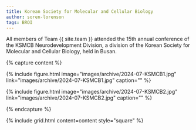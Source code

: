 ```yaml
---
title: Korean Society for Molecular and Cellular Biology
author: soren-lorenson
tags: BROI
---
```


All members of Team {{ site.team }} attended the 15th annual conference of the KSMCB Neurodevelopment Division, a division of the Korean Society for Molecular and Cellular Biology, held in Busan.

{% capture content %}

{% include figure.html image="images/archive/2024-07-KSMCB1.jpg" link="images/archive/2024-07-KSMCB1.jpg" caption="" %}

{% include figure.html image="images/archive/2024-07-KSMCB2.jpg" link="images/archive/2024-07-KSMCB2.jpg" caption="" %}

{% endcapture %}

{% include grid.html content=content style="square" %}
